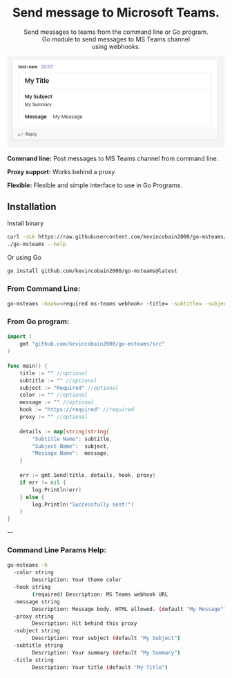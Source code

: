 <h1 align="center">Send message to Microsoft Teams.</h1>

<p align="center">
  Send messages to teams from the command line or Go program.
  <br>
  Go module to send messages to MS Teams channel
  <br>
  using webhooks.
</p>

<p align="center">
  <img src="screenshot1.png" alt="teams">
</p>


**Command line:** Post messages to MS Teams channel from command line.

**Proxy support:** Works behind a proxy

**Flexible:** Flexible and simple interface to use in Go Programs.


## Installation

Install binary

```sh
curl -sLk https://raw.githubusercontent.com/kevincobain2000/go-msteams/master/install.sh | sh
./go-msteams --help
```

Or using Go

```sh
go install github.com/kevincobain2000/go-msteams@latest
```

### From Command Line:

```sh
go-msteams -hook=<required ms-teams webhook> -title= -subtitle= -subject= -message="<h1>HTML OK</h1>
```

### From Go program:

```go
import (
    gmt "github.com/kevincobain2000/go-msteams/src"
)

func main() {
    title := "" //optional
    subtitle := "" //optional
    subject := "Required" //optional
    color := "" //optional
    message := "" //optional
    hook := "https://required" //required
    proxy := "" //optional

	details := map[string]string{
		"Subtitle Name": subtitle,
		"Subject Name":  subject,
		"Message Name":  message,
	}

    err := gmt.Send(title, details, hook, proxy)
	if err != nil {
		log.Println(err)
	} else {
		log.Println("Successfully sent!")
	}
}
```

--

### Command Line Params Help:

```sh
go-msteams -h
  -color string
    	Description: Your theme color
  -hook string
    	(required) Description: MS Teams webhook URL
  -message string
    	Description: Message body. HTML allowed. (default "My Message")
  -proxy string
    	Description: Hit behind this proxy
  -subject string
    	Description: Your subject (default "My Subject")
  -subtitle string
    	Description: Your summary (default "My Summary")
  -title string
    	Description: Your title (default "My Title")
```
